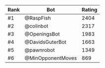 Rank|Bot|Rating
---|---|---
#1|@RaspFish|2404
#2|@colinbot|2317
#3|@OpeningsBot|1983
#4|@DavidsGuterBot|1663
#5|@pawnrobot|1349
#6|@MinOpponentMoves|869
